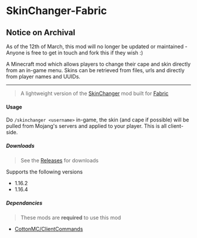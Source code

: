 # SkinChanger-Fabric

## Notice on Archival
As of the 12th of March, this mod will no longer be updated or maintained - Anyone is free to get in touch and fork this if they wish :)

A Minecraft mod which allows players to change their cape and skin directly from an in-game menu. Skins can be retrieved from files, urls and directly from player names and UUIDs.

-----------

> A lightweight version of the [SkinChanger](https://github.com/boomboompower/SkinChanger) mod built for [Fabric](https://fabricmc.net/)

#### Usage
Do `/skinchanger <username>` in-game, the skin (and cape if possible) will be pulled from Mojang's servers and applied to your player. This is all client-side.

##### Downloads
> See the [Releases](https://github.com/boomboompower/SkinChangerFabric/releases) for downloads

Supports the following versions
 * 1.16.2
 * 1.16.4

##### Dependancies
> These mods are **required** to use this mod
* [CottonMC/ClientCommands](https://github.com/CottonMC/ClientCommands)

